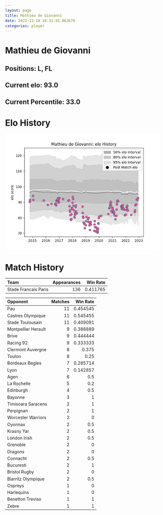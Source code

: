 ```yaml
---  
layout: page  
title: Mathieu de Giovanni  
date: 2022-12-18 16:31:43.063679  
categories: player  
---
```

# Mathieu de Giovanni

## Positions: L, FL

## Current elo: 93.0

## Current Percentile: 33.0

# Elo History


![elo history](history_MathieudeGiovanni.png)
# Match History


| Team                 |   Appearances |   Win Rate |
|:---------------------|--------------:|-----------:|
| Stade Francais Paris |           136 |   0.411765 |

| Opponent            |   Matches |   Win Rate |
|:--------------------|----------:|-----------:|
| Pau                 |        11 |   0.454545 |
| Castres Olympique   |        11 |   0.545455 |
| Stade Toulousain    |        11 |   0.409091 |
| Montpellier Herault |         9 |   0.388889 |
| Brive               |         9 |   0.444444 |
| Racing 92           |         9 |   0.333333 |
| Clermont Auvergne   |         8 |   0.375    |
| Toulon              |         8 |   0.25     |
| Bordeaux Begles     |         7 |   0.285714 |
| Lyon                |         7 |   0.142857 |
| Agen                |         6 |   0.5      |
| La Rochelle         |         5 |   0.2      |
| Edinburgh           |         4 |   0.5      |
| Bayonne             |         3 |   1        |
| Timisoara Saracens  |         2 |   1        |
| Perpignan           |         2 |   1        |
| Worcester Warriors  |         2 |   0        |
| Oyonnax             |         2 |   0.5      |
| Krasny Yar          |         2 |   0.5      |
| London Irish        |         2 |   0.5      |
| Grenoble            |         2 |   0        |
| Dragons             |         2 |   0        |
| Connacht            |         2 |   0.5      |
| Bucuresti           |         2 |   1        |
| Bristol Rugby       |         2 |   0        |
| Biarritz Olympique  |         2 |   0.5      |
| Ospreys             |         1 |   0        |
| Harlequins          |         1 |   0        |
| Benetton Treviso    |         1 |   1        |
| Zebre               |         1 |   1        |